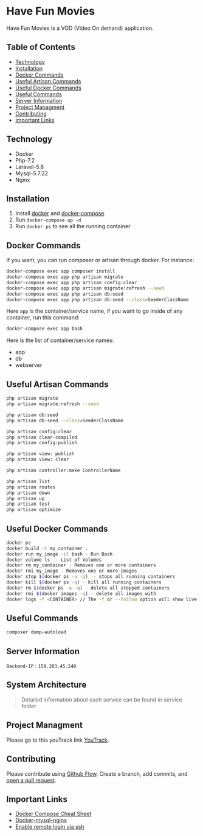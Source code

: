 # Have Fun Movies

Have Fun Movies is a VOD (Video On demand) application.

## Table of Contents

- [Technology](#technology)
- [Installation](#installation)
- [Docker Commands](#docker-commands)
- [Useful Artisan Commands](#useful-artisan-commands)
- [Useful Docker Commands](#useful-docker-commands)
- [Useful Commands](#useful-commands)
- [Server Information](#server-information)
- [Project Managment](#project-managment)
- [Contributing](#contributing)
- [Important Links](#important-links)

## Technology

- Docker
- Php-7.2
- Laravel-5.8
- Mysql-5.7.22
- Nginx

## Installation

1. Install [docker](https://docs.docker.com/engine/installation/) and [docker-compose](https://docs.docker.com/compose/install/)
2. Run `docker-compose up -d`
3. Run `docker ps` to see all the running container

## Docker Commands

If you want, you can run composer or artisan through docker. For instance:
```bash
docker-compose exec app composer install
docker-compose exec app php artisan migrate
docker-compose exec app php artisan config:clear
docker-compose exec app php artisan migrate:refresh --seed
docker-compose exec app php artisan db:seed
docker-compose exec app php artisan db:seed --class=SeederClassName
```
Here `app` is the container/service name, if you want to go inside of any container, run this command:
```bash
docker-compose exec app bash
```
 Here is the list of container/service names:
 
 - app
 - db
 - webserver
 
## Useful Artisan Commands
```bash
php artisan migrate
php artisan migrate:refresh --seed

php artisan db:seed
php artisan db:seed --class=SeederClassName

php artisan config:clear
php artisan clear-compiled 
php artisan config:publish

php artisan view: publish
php artisan view: clear

php artisan controller:make ControllerName

php artisan list
php artisan routes
php artisan down
php artisan up 
php artisan test
php artisan optimize
```

## Useful Docker Commands
```bash
docker ps 
docker build -t my_container .
docker run my_image -it bash - Run Bash
docker volume ls  - List of Volumes
docker rm my_container - Removes one or more containers
docker rmi my_image - Removes one or more images
docker stop $(docker ps -a -q)  - stops all running containers
docker kill $(docker ps -q) - kill all running containers
docker rm $(docker ps -a -q) - delete all stopped containers
docker rmi $(docker images -q) - delete all images with 
docker logs -f <CONTAINER> // The -f or --follow option will show live log output
```
## Useful Commands
```bash
composer dump-autoload
```


## Server Information

`Backend-IP` : `159.203.45.240`

## System Architecture

> Detailed information about each service can be found in service folder.

## Project Managment

Please go to this youTrack link [YouTrack](https://wolverinesolutions.myjetbrains.com).

## Contributing

Please contribute using [Github Flow](https://guides.github.com/introduction/flow/). Create a branch, add commits, and [open a pull request](https://github.com/hitman3r44/haveFunMovies-Backend/compare).

## Important Links

 - [Docker Compose Cheat Sheet](https://gist.github.com/buonzz/054304b3145323c34ed05cb65f1b174f)
 - [Docker-mysql-nginx](https://www.digitalocean.com/community/tutorials/how-to-set-up-laravel-nginx-and-mysql-with-docker-compose)
 - [Enable remote login via ssh](https://www.digitalocean.com/community/tutorials/how-to-use-ssh-to-connect-to-a-remote-server-in-ubuntu)
